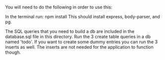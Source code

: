 You will need to do the following in order to use this:

In the terminal run: npm install
This should install express, body-parser, and pg.

The SQL queries that you need to build a db are included in the database.sql
file in this directory.
Run the 3 create table queries in a db named 'todo'.  If you want to create
some dummy entries you can run the 3 inserts as well.  The inserts are not
needed for the application to function though.
